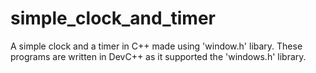 # simple_clock_and_timer
A simple clock and a timer in C++ made using 'window.h' libary.
These programs are written in DevC++ as it supported the 'windows.h' library.
